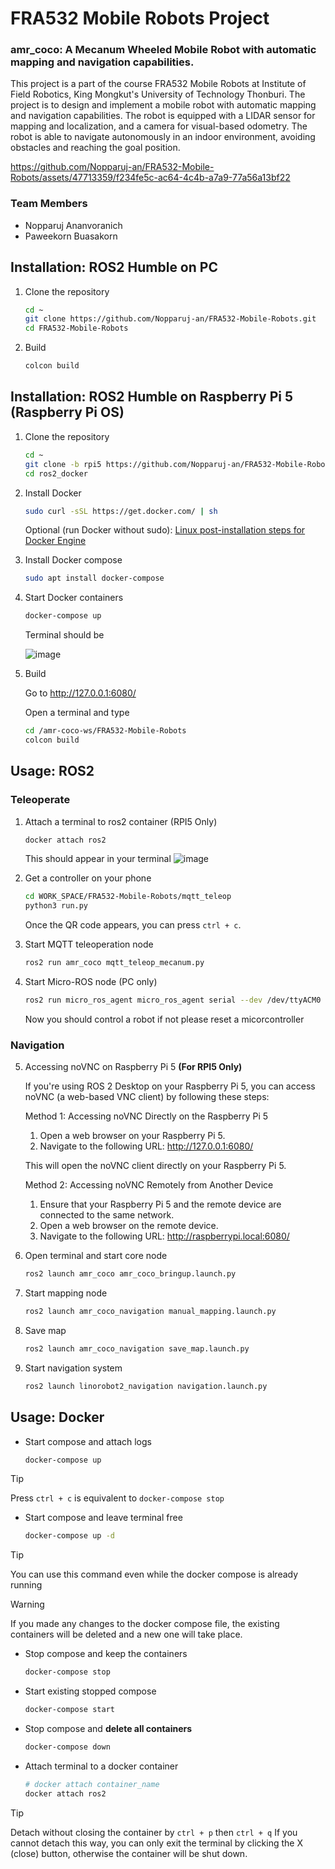# FRA532 Mobile Robots Project

### amr_coco: A Mecanum Wheeled Mobile Robot with automatic mapping and navigation capabilities.

This project is a part of the course FRA532 Mobile Robots at Institute of Field Robotics, King Mongkut's University of Technology Thonburi. The project is to design and implement a mobile robot with automatic mapping and navigation capabilities. The robot is equipped with a LIDAR sensor for mapping and localization, and a camera for visual-based odometry. The robot is able to navigate autonomously in an indoor environment, avoiding obstacles and reaching the goal position.

https://github.com/Nopparuj-an/FRA532-Mobile-Robots/assets/47713359/f234fe5c-ac64-4c4b-a7a9-77a56a13bf22

### Team Members
- Nopparuj Ananvoranich
- Paweekorn Buasakorn
## Installation: ROS2 Humble on PC

1. Clone the repository
    
    ```bash
    cd ~
    git clone https://github.com/Nopparuj-an/FRA532-Mobile-Robots.git
    cd FRA532-Mobile-Robots
    ```

2. Build

   ```bash
   colcon build
   ```

## Installation: ROS2 Humble on Raspberry Pi 5 (Raspberry Pi OS)

1. Clone the repository
    
    ```bash
    cd ~
    git clone -b rpi5 https://github.com/Nopparuj-an/FRA532-Mobile-Robots.git ros2_docker
    cd ros2_docker
    ```

2. Install Docker

    ```bash
    sudo curl -sSL https://get.docker.com/ | sh
    ```
    
    Optional (run Docker without sudo): [Linux post-installation steps for Docker Engine](https://docs.docker.com/engine/install/linux-postinstall/)

3. Install Docker compose

    ```bash
    sudo apt install docker-compose
    ```

4. Start Docker containers

   ```bash
   docker-compose up
   ```
   Terminal should be
   
    ![image](https://github.com/Nopparuj-an/FRA532-Mobile-Robots/assets/122732439/cf68d51b-7aff-460b-a4ca-6380a8ea53c4)

6. Build

   Go to http://127.0.0.1:6080/

   Open a terminal and type

   ```bash
   cd /amr-coco-ws/FRA532-Mobile-Robots
   colcon build
   ```

## Usage: ROS2
### Teleoperate

1. Attach a terminal to ros2 container (RPI5 Only)

    ```bash
    docker attach ros2
    ```
    
    This should appear in your terminal
    ![image](https://github.com/Nopparuj-an/FRA532-Mobile-Robots/assets/122732439/3077c60c-cdbe-4db1-8871-eb77c6989144)

    
3. Get a controller on your phone

    ```bash
    cd WORK_SPACE/FRA532-Mobile-Robots/mqtt_teleop
    python3 run.py
    ```
    Once the QR code appears, you can press `ctrl + c`.

3. Start MQTT teleoperation node

    ```bash
    ros2 run amr_coco mqtt_teleop_mecanum.py
    ```

4. Start Micro-ROS node (PC only)

    ```bash
    ros2 run micro_ros_agent micro_ros_agent serial --dev /dev/ttyACM0 --baudrate 2000000
    ```

    Now you should control a robot if not please reset a micorcontroller

### Navigation

5. Accessing noVNC on Raspberry Pi 5 **(For RPI5 Only)**

    If you're using ROS 2 Desktop on your Raspberry Pi 5, you can access noVNC (a web-based VNC client) by following these steps:
    
    Method 1: Accessing noVNC Directly on the Raspberry Pi 5
    
    1. Open a web browser on your Raspberry Pi 5.
    2. Navigate to the following URL: http://127.0.0.1:6080/
    
    This will open the noVNC client directly on your Raspberry Pi 5.
    
    Method 2: Accessing noVNC Remotely from Another Device
    
    1. Ensure that your Raspberry Pi 5 and the remote device are connected to the same network.
    2. Open a web browser on the remote device.
    3. Navigate to the following URL: http://raspberrypi.local:6080/

6. Open terminal and start core node 

    ```bash
    ros2 launch amr_coco amr_coco_bringup.launch.py
    ```

7. Start mapping node 

    ```bash
    ros2 launch amr_coco_navigation manual_mapping.launch.py
    ```

8. Save map

    ```bash
    ros2 launch amr_coco_navigation save_map.launch.py
    ```

8. Start navigation system

    ```bash
    ros2 launch linorobot2_navigation navigation.launch.py
    ```

## Usage: Docker

- Start compose and attach logs
    
    ```bash
    docker-compose up
    ```

> [!TIP]
> Press `ctrl + c` is equivalent to `docker-compose stop`

- Start compose and leave terminal free
    
    ```bash
    docker-compose up -d
    ```

> [!TIP]
> You can use this command even while the docker compose is already running

> [!WARNING]
> If you made any changes to the docker compose file, the existing containers will be deleted and a new one will take place.

- Stop compose and keep the containers

    ```bash
    docker-compose stop
    ```

- Start existing stopped compose

    ```bash
    docker-compose start
    ```

- Stop compose and **delete all containers**

    ```bash
    docker-compose down
    ```

- Attach terminal to a docker container

    ```bash
    # docker attach container_name
    docker attach ros2
    ```

> [!TIP]
> Detach without closing the container by `ctrl + p` then `ctrl + q`
> If you cannot detach this way, you can only exit the terminal by clicking the X (close) button, otherwise the container will be shut down.
